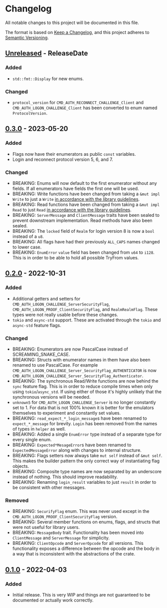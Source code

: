 # Changelog

All notable changes to this project will be documented in this file.

The format is based on [Keep a Changelog](https://keepachangelog.com/en/1.0.0/),
and this project adheres to [Semantic Versioning](https://semver.org/spec/v2.0.0.html).

<!-- next-header -->
## [Unreleased] - ReleaseDate

### Added

* `std::fmt::Display` for new enums.

### Changed

* `protocol_version` for `CMD_AUTH_RECONNECT_CHALLENGE_Client` and `CMD_AUTH_LOGON_CHALLENGE_Client` has been converted to enum named `ProtocolVersion`.

## [0.3.0] - 2023-05-20

### Added

* Flags now have their enumerators as public `const` variables.
* Login and reconnect protocol version 5, 6, and 7.

### Changed

* BREAKING: Enums will now default to the first enumerator without any fields. If all enumerators have fields the first one will be used.
* BREAKING: Write functions have been changed from taking a `&mut impl Write` to just a `Write` [in accordance with the library guidelines](https://rust-lang.github.io/api-guidelines/interoperability.html#c-rw-value).
* BREAKING: Read functions have been changed from taking a `&mut impl Read` to just `Read` [in accordance with the library guidelines](https://rust-lang.github.io/api-guidelines/interoperability.html#c-rw-value).
* BREAKING: `ServerMessage` and `ClientMessage` traits have been sealed to prevent downstream implementation. Read methods have also been sealed.
* BREAKING: The `locked` field of `Realm` for login version 8 is now a `bool` instead of a `u8`.
* BREAKING: All flags have had their previously `ALL_CAPS` names changed to lower case.
* BREAKING: `EnumError` `value` field has been changed from `u64` to `i128`. This is in order to be able to hold all possible TryFrom values.

## [0.2.0] - 2022-10-31

### Added

* Additional getters and setters for `CMD_AUTH_LOGON_CHALLENGE_ServerSecurityFlag`, `CMD_AUTH_LOGON_PROOF_ClientSecurityFlag`, and `RealmRealmFlag`. These types were not really usable before these changes.
* `tokio` and `async-std` support. These are activated through the `tokio` and `async-std` feature flags.

### Changed

* BREAKING: Enumerators are now PascalCase instead of SCREAMING_SNAKE_CASE.
* BREAKING: Structs with enumerator names in them have also been renamed to use PascalCase. For example `CMD_AUTH_LOGON_CHALLENGE_Server_SecurityFlag_AUTHENTICATOR` is now `CMD_AUTH_LOGON_CHALLENGE_Server_SecurityFlag_Authenticator`.
* BREAKING: The synchronous Read/Write functions are now behind the `sync` feature flag. This is in order to reduce compile times when only using `tokio`/`async_std`. If using either of those it's highly unlikely that the synchronous versions will be needed.
* `unknown5` for `CMD_AUTH_LOGON_CHALLENGE_Server` is no longer constantly set to 1. For data that is not 100% known it is better for the emulators themselves to experiment and constantly set values.
* BREAKING: `read_expect_*_login_message`s have been renamed to `expect_*_message` for brevity.
`Login` has been removed from the names of types in `helper` as well.
* BREAKING: Added a single `EnumError` type instead of a separate type for every single enum.
* BREAKING: `Expected*MesageError`s have been renamed to `ExpectedMessageError` along with changes to internal structure.
* BREAKING: Flags setters now always take `mut self` instead of `&mut self`. This makes the builder pattern the only correct way of instantiating flag objects.
* BREAKING: Composite type names are now separated by an underscore instead of nothing. This should improve readability.
* BREAKING: Renaming `login_result` variables to just `result` in order to be consistent with other messages.

### Removed

* BREAKING: `SecurifyFlag` enum. This was never used except in the `CMD_AUTH_LOGON_PROOF_ClientSecurityFlag` version.
* BREAKING: Several member functions on enums, flags, and structs that were not useful for library users.
* BREAKING: `MessageBody` trait. Functionality has been moved into `ClientMessage` and `ServerMessage` for simplicity.
* BREAKING: `ClientOpcode` and `ServerOpcode` for all versions.
This functionality exposes a difference between the opcode and the body in a way that is inconsistent with the abstractions of the crate.

## [0.1.0] - 2022-04-03

### Added

* Initial release. This is very WIP and things are not guaranteed to be documented or actually work correctly.

<!-- next-url -->
[Unreleased]: https://github.com/gtker/wow_messages/compare/wow_login_messages-v0.3.0...HEAD
[0.3.0]: https://github.com/gtker/wow_messages/compare/wow_login_messages-v0.2.0...wow_login_messages-v0.3.0
[0.2.0]: https://github.com/gtker/wow_messages/releases/tag/wow_login_messages-v0.2.0
[0.1.0]: https://github.com/gtker/wow_messages/releases/tag/wow_login_messages-v0.1.0
